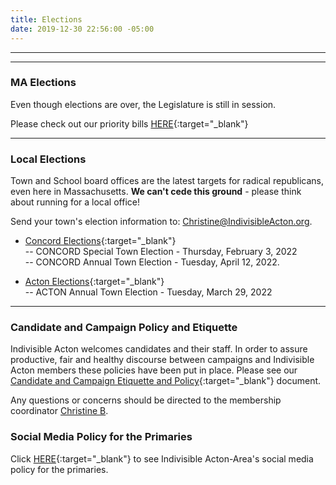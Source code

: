 ```yaml
---
title: Elections
date: 2019-12-30 22:56:00 -05:00
---
```


---

<p id="demo">
</p>

<script>
// Set the date we're counting down to
var countDownDate = new Date("Nov 8 2022 12:00");

// Update the count down every 1 second
var x = setInterval(function() {

  // Get today's date
  var now = new Date();
    
  // Find the distance between now and the count down date
  var t = countDownDate - now;
    
  // Time calculations for days
  var days = Math.floor(t / (1000 * 60 * 60 * 24));
  var hours = Math.floor((t%(1000 * 60 * 60 * 24))/(1000 * 60 * 60)); 
  var minutes = Math.floor((t % (1000 * 60 * 60)) / (1000 * 60)); 
  var seconds = Math.floor((t % (1000 * 60)) / 1000);  

  // Output the result in an element with id="demo"
  var test1 = document.getElementById("demo");
  test1.style.font = "italic bold 30px arial,serif"; 
  //test1.style.textAlign = "center";
//test1.innerHTML = days + " days left until Nov 8, 2022!";
  test1.innerHTML = days + "d " + hours + "h " + minutes + "m " + seconds + "s left until 12p Nov 8, 2022!";
  
  
  // If the count down is over, write some text 
  if (t < 0) {
    clearInterval(x);
    document.getElementById("demo").innerHTML = "The biggest threat to our democracy is indifference.";
  }
},500);
</script>

---

### MA Elections 

Even though elections are over, the Legislature is still in session.  

Please check out our priority bills [HERE](https://docs.google.com/spreadsheets/d/1hVWycjVbyL6-bYayLP04o3N2-o3l9Yh0n9RtEIFKFK0/edit#gid=0){:target="_blank"} 

---

### Local Elections

Town and School board offices are the latest targets for radical republicans, even here in Massachusetts. **We can't cede this ground** - please think about running for a local office!  

Send your town's election information to: [Christine@IndivisibleActon.org](mailto:christine@indivisibleacton.org). 

* [Concord Elections](https://docs.google.com/document/d/1tDNgiRe2K50jDKvr9kig-WE0JFc059DIOtr5c-c_QCc/){:target="_blank"} \
 -- CONCORD Special Town Election - Thursday, February 3, 2022  
 -- CONCORD Annual Town Election - Tuesday, April 12, 2022. 


* [Acton Elections](https://docs.google.com/document/d/1sqsYjA1W5MGY7k-npWxIopuzs_ugVJq3DWNI1jLaAs0/){:target="_blank"}  
 -- ACTON Annual Town Election - Tuesday, March 29, 2022


---  

### Candidate and Campaign Policy and Etiquette

Indivisible Acton welcomes candidates and their staff. In order to assure productive, fair and healthy discourse between campaigns and Indivisible Acton members these policies have been put in place. Please see our [Candidate and Campaign Etiquette and Policy](https://docs.google.com/document/d/1-G3_GKFkz3fC0VDkfGh4DbC820mzi23yyMG1-EqapfE/){:target="_blank"}  document.

Any questions or concerns should be directed to the membership coordinator [Christine B](mailto:christine@indivisibleacton.org).  

### Social Media Policy for the Primaries

Click [HERE](https://docs.google.com/document/d/1k-N7qZ5fBR2wRGOcRI8ZJxQGbO5CfsXbZlZSKHm4N18){:target="_blank"} to see Indivisible Acton-Area's social media policy for the primaries.  


